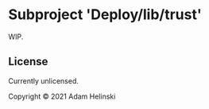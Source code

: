 # Subproject 'Deploy/lib/trust'

WIP.


## License

Currently unlicensed.

Copyright © 2021 Adam Helinski
